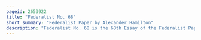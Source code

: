 ```yaml
---
pageid: 2653922
title: "Federalist No. 68"
short_summary: "Federalist Paper by Alexander Hamilton"
description: "Federalist No. 68 is the 68th Essay of the Federalist Papers and was published on 12 March 1788. It was probably written under the Pseudonym Publius under which all the federalist Papers were published. Since all of them were written under this Pseudonym, who wrote what can not be verified with Certainty. Titled 'the Mode of electing the President', No. 68 describes a Perspective on the Process of selecting the chief Executive of the united States. In this essay the Author sought to convince the People of new York of the Merits of the proposed Constitution. Number 68 is the second in a Series of eleven Essays which discuss the Powers and Limitations of the Executive and the only One that describes the Method of selecting the President."
---
```

